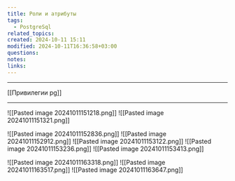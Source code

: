 ```yaml
---
title: Роли и атрибуты
tags:
  - PostgreSql
related_topics: 
created: 2024-10-11 15:11
modified: 2024-10-11T16:36:58+03:00
questions: 
notes: 
links: 
---
```



---
[[Привилегии pg]]


----
![[Pasted image 20241011151218.png]]
![[Pasted image 20241011151321.png]]


![[Pasted image 20241011152836.png]]
![[Pasted image 20241011152912.png]]
![[Pasted image 20241011153122.png]]
![[Pasted image 20241011153236.png]]
![[Pasted image 20241011153413.png]]



![[Pasted image 20241011163318.png]]
![[Pasted image 20241011163517.png]]
![[Pasted image 20241011163647.png]]
